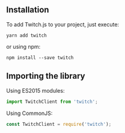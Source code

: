 ## Installation

To add Twitch.js to your project, just execute:

	yarn add twitch

or using npm:

	npm install --save twitch

## Importing the library

Using ES2015 modules:

```typescript
import TwitchClient from 'twitch';
```

Using CommonJS:

```typescript
const TwitchClient = require('twitch');
```
